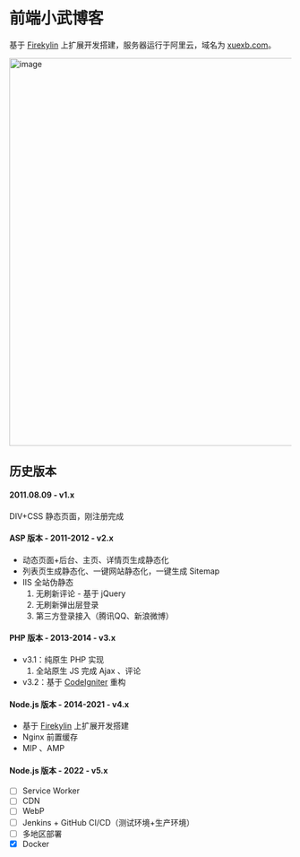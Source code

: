 # 前端小武博客

基于 [Firekylin](https://github.com/firekylin/firekylin) 上扩展开发搭建，服务器运行于阿里云，域名为 [xuexb.com](https://xuexb.com/)。

<img width="692" alt="image" src="https://user-images.githubusercontent.com/3872051/158301648-4075c1a3-30b4-4c97-ac42-83042df5c0f4.png">

## 历史版本

#### 2011.08.09 - v1.x

DIV+CSS 静态页面，刚注册完成

#### ASP 版本 - 2011-2012 - v2.x

- 动态页面+后台、主页、详情页生成静态化
- 列表页生成静态化、一键网站静态化，一键生成 Sitemap
- IIS 全站伪静态
    1. 无刷新评论 - 基于 jQuery
    1. 无刷新弹出层登录
    1. 第三方登录接入（腾讯QQ、新浪微博）

#### PHP 版本 - 2013-2014 - v3.x

- v3.1：纯原生 PHP 实现
    1. 全站原生 JS 完成 Ajax 、评论
- v3.2：基于 [CodeIgniter](http://www.codeigniter.com/) 重构

#### Node.js 版本 - 2014-2021 - v4.x

- 基于 [Firekylin](https://github.com/firekylin/firekylin) 上扩展开发搭建
- Nginx 前置缓存
- MIP 、AMP

#### Node.js 版本 - 2022 - v5.x

- [ ] Service Worker
- [ ] CDN
- [ ] WebP
- [ ] Jenkins + GitHub CI/CD（测试环境+生产环境）
- [ ] 多地区部署
- [x] Docker
